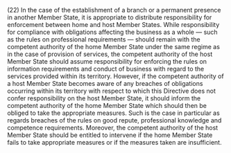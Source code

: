(22) In the case of the establishment of a branch or a permanent presence in another Member State, it is appropriate to distribute responsibility for enforcement between home and host Member States. While responsibility for compliance with obligations affecting the business as a whole — such as the rules on professional requirements — should remain with the competent authority of the home Member State under the same regime as in the case of provision of services, the competent authority of the host Member State should assume responsibility for enforcing the rules on information requirements and conduct of business with regard to the services provided within its territory. However, if the competent authority of a host Member State becomes aware of any breaches of obligations occurring within its territory with respect to which this Directive does not confer responsibility on the host Member State, it should inform the competent authority of the home Member State which should then be obliged to take the appropriate measures. Such is the case in particular as regards breaches of the rules on good repute, professional knowledge and competence requirements. Moreover, the competent authority of the host Member State should be entitled to intervene if the home Member State fails to take appropriate measures or if the measures taken are insufficient.